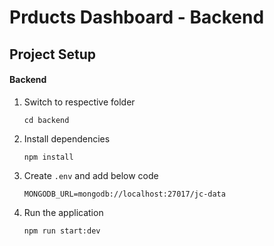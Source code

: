 # Prducts Dashboard - Backend

## Project Setup

#### Backend

1. Switch to respective folder
   ```
   cd backend
   ```
2. Install dependencies
   ```
   npm install
   ```
3. Create `.env` and add below code
   ```
   MONGODB_URL=mongodb://localhost:27017/jc-data
   ```
4. Run the application
   ```
   npm run start:dev
   ```
